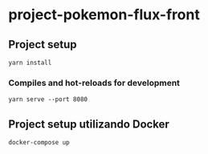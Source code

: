 # project-pokemon-flux-front

## Project setup
```
yarn install
```

### Compiles and hot-reloads for development
```
yarn serve --port 8080
```

## Project setup utilizando Docker

```
docker-compose up
```